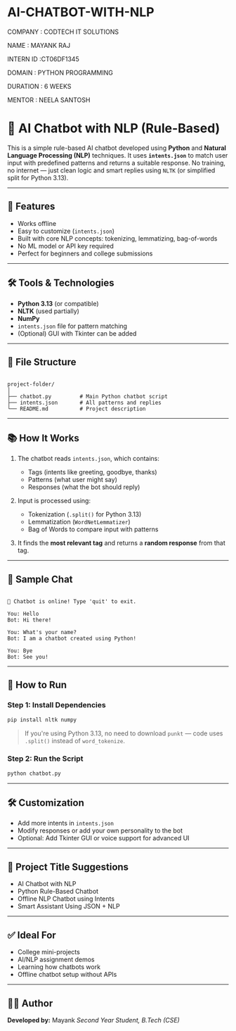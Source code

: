 # AI-CHATBOT-WITH-NLP

COMPANY : CODTECH IT SOLUTIONS

NAME : MAYANK RAJ

INTERN ID :CT06DF1345

DOMAIN : PYTHON PROGRAMMING

DURATION : 6 WEEKS

MENTOR : NEELA SANTOSH

# 🤖 AI Chatbot with NLP (Rule-Based)

This is a simple rule-based AI chatbot developed using **Python** and **Natural Language Processing (NLP)** techniques. It uses **`intents.json`** to match user input with predefined patterns and returns a suitable response. No training, no internet — just clean logic and smart replies using `NLTK` (or simplified split for Python 3.13).

---

## 📌 Features

- Works offline  
- Easy to customize (`intents.json`)  
- Built with core NLP concepts: tokenizing, lemmatizing, bag-of-words  
- No ML model or API key required  
- Perfect for beginners and college submissions

---

## 🛠 Tools & Technologies

- **Python 3.13** (or compatible)  
- **NLTK** (used partially)  
- **NumPy**  
- `intents.json` file for pattern matching  
- (Optional) GUI with Tkinter can be added

---

## 📁 File Structure

```

project-folder/
│
├── chatbot.py         # Main Python chatbot script
├── intents.json       # All patterns and replies
└── README.md          # Project description

```

---

## 📚 How It Works

1. The chatbot reads `intents.json`, which contains:
   - Tags (intents like greeting, goodbye, thanks)
   - Patterns (what user might say)
   - Responses (what the bot should reply)

2. Input is processed using:
   - Tokenization (`.split()` for Python 3.13)
   - Lemmatization (`WordNetLemmatizer`)
   - Bag of Words to compare input with patterns

3. It finds the **most relevant tag** and returns a **random response** from that tag.

---

## 🧪 Sample Chat

```

🤖 Chatbot is online! Type 'quit' to exit.

You: Hello
Bot: Hi there!

You: What's your name?
Bot: I am a chatbot created using Python!

You: Bye
Bot: See you!

````

---

## 🚀 How to Run

### Step 1: Install Dependencies

```bash
pip install nltk numpy
````

> If you're using Python 3.13, no need to download `punkt` — code uses `.split()` instead of `word_tokenize`.

### Step 2: Run the Script

```bash
python chatbot.py
```

---

## 🛠 Customization

* Add more intents in `intents.json`
* Modify responses or add your own personality to the bot
* Optional: Add Tkinter GUI or voice support for advanced UI

---

## 📌 Project Title Suggestions

* AI Chatbot with NLP
* Python Rule-Based Chatbot
* Offline NLP Chatbot using Intents
* Smart Assistant Using JSON + NLP

---

## ✅ Ideal For

* College mini-projects
* AI/NLP assignment demos
* Learning how chatbots work
* Offline chatbot setup without APIs

---

## 👨‍💻 Author

**Developed by:** Mayank
*Second Year Student, B.Tech (CSE)*


